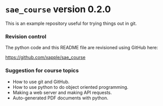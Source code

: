 # `sae_course` version 0.2.0

This is an example repository useful for trying things out in git.

### Revision control

The python code and this README file are revisioned using GitHub here:

https://github.com/xapple/sae_course

### Suggestion for course topics

* How to use git and GitHub.
* How to use python to do object oriented programming.
* Making a web server and making API requests.
* Auto-generated PDF documents with python.